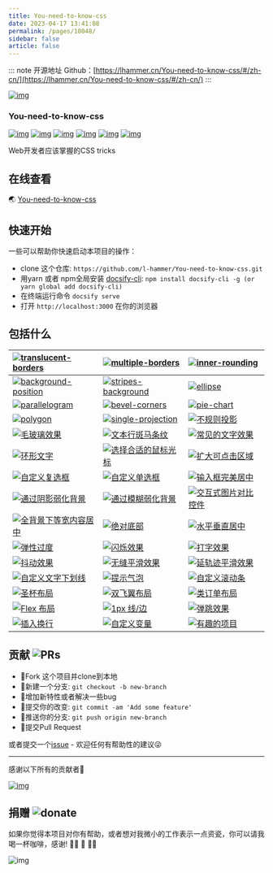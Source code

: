 ```yaml
---
title: You-need-to-know-css
date: 2023-04-17 13:41:08
permalink: /pages/10048/
sidebar: false
article: false
---
```

::: note 开源地址
Github：[https://lhammer.cn/You-need-to-know-css/#/zh-cn/](https://lhammer.cn/You-need-to-know-css/#/zh-cn/)
:::

[![img](https://lhammer.cn/You-need-to-know-css/static/logo.png)](https://lhammer.cn/You-need-to-know-css/#/)

### You-need-to-know-css

[![img](https://badges.gitter.im/You-need-to-know-css/Lobby.svg)](https://gitter.im/You-need-to-know-css/Lobby) [![img](https://img.shields.io/badge/license-Anti%20996-blue.svg)](https://github.com/l-hammer/You-need-to-know-css/blob/master/LICENSE) [![img](https://img.shields.io/badge/%E6%8E%98%E9%87%91-1.2k%20likes-brightgreen.svg)](https://juejin.im/post/5aab4f985188255582521c57) [![img](https://api.codeclimate.com/v1/badges/dfba02247f296387a1a7/maintainability)](https://codeclimate.com/github/l-hammer/You-need-to-know-css/maintainability) [![img](http://hits.dwyl.io/l-hammer/You-need-to-know-css.svg)](http://hits.dwyl.io/l-hammer/You-need-to-know-css) [![img](https://img.shields.io/github/stars/l-hammer/You-need-to-know-css.svg?style=social)](https://github.com/l-hammer/You-need-to-know-css)

Web开发者应该掌握的CSS tricks



## 在线查看

🌏 [You-need-to-know-css](https://lhammer.cn/You-need-to-know-css/#/)

## 快速开始

一些可以帮助你快速启动本项目的操作：

- clone 这个仓库: `https://github.com/l-hammer/You-need-to-know-css.git`
- 用yarn 或者 npm全局安装 [docsify-cli](https://docsify.js.org/#/): `npm install docsify-cli -g (or yarn global add docsify-cli)`
- 在终端运行命令 `docsify serve`
- 打开 `http://localhost:3000` 在你的浏览器

## 包括什么

| [![translucent-borders](https://img.shields.io/badge/translucent%20borders-%E5%8D%8A%E9%80%8F%E6%98%8E%E8%BE%B9%E6%A1%86-b4a078.svg)](https://lhammer.cn/You-need-to-know-css/#/translucent-borders) | [![multiple-borders](https://img.shields.io/badge/multiple%20borders-%E5%A4%9A%E9%87%8D%E8%BE%B9%E6%A1%86-b4a078.svg)](https://lhammer.cn/You-need-to-know-css/#/multiple-borders) | [![inner-rounding](https://img.shields.io/badge/inner%20rounding-%E8%BE%B9%E6%A1%86%E5%86%85%E5%9C%86%E8%A7%92-b4a078.svg)](https://lhammer.cn/You-need-to-know-css/#/inner-rounding) |
| :----------------------------------------------------------- | :----------------------------------------------------------- | :----------------------------------------------------------- |
| [![background-position](https://img.shields.io/badge/background%20position-%E8%83%8C%E6%99%AF%E5%AE%9A%E4%BD%8D-b4a078.svg)](https://lhammer.cn/You-need-to-know-css/#/extended-bg-position) | [![stripes-background](https://img.shields.io/badge/stripes%20background-%E6%9D%A1%E7%BA%B9%E8%83%8C%E6%99%AF-b4a078.svg)](https://lhammer.cn/You-need-to-know-css/#/stripes-background) | [![ellipse](https://img.shields.io/badge/ellipse-%E5%9C%86%2F%E6%A4%AD%E5%9C%86-b4a078.svg)](https://lhammer.cn/You-need-to-know-css/#/ellipse) |
| [![parallelogram](https://img.shields.io/badge/parallelogram-%E5%B9%B3%E8%A1%8C%E5%9B%9B%E8%BE%B9%E5%BD%A2-b4a078.svg)](https://lhammer.cn/You-need-to-know-css/#/parallelogram) | [![bevel-corners](https://img.shields.io/badge/bevel%20corners-%E5%88%87%E8%A7%92%E6%95%88%E6%9E%9C-b4a078.svg)](https://lhammer.cn/You-need-to-know-css/#/bevel-corners) | [![pie-chart](https://img.shields.io/badge/pie%20chart-%E7%AE%80%E6%98%93%E9%A5%BC%E5%9B%BE-b4a078.svg)](https://lhammer.cn/You-need-to-know-css/#/pie-chart) |
| [![polygon](https://img.shields.io/badge/polygon-%E5%85%B6%E4%BB%96%E5%A4%9A%E8%BE%B9%E5%BD%A2-b4a078.svg)](https://lhammer.cn/You-need-to-know-css/#/polygon) | [![single-projection](https://img.shields.io/badge/single%20projection-%E5%B8%B8%E8%A7%81%E6%8A%95%E5%BD%B1-b4a078.svg)](https://lhammer.cn/You-need-to-know-css/#/single-projection) | [![不规则投影](https://img.shields.io/badge/irregular%20projection-%E4%B8%8D%E8%A7%84%E5%88%99%E6%8A%95%E5%BD%B1-b4a078.svg)](https://lhammer.cn/You-need-to-know-css/#/irregular-projection) |
| [![毛玻璃效果](https://img.shields.io/badge/frosted%20glass-%E6%AF%9B%E7%8E%BB%E7%92%83%E6%95%88%E6%9E%9C-b4a078.svg)](https://lhammer.cn/You-need-to-know-css/#/frosted-glass) | [![文本行斑马条纹](https://img.shields.io/badge/zebra%20stripes-%E6%96%87%E6%9C%AC%E8%A1%8C%E6%96%91%E9%A9%AC%E6%9D%A1%E7%BA%B9-b4a078.svg)](https://lhammer.cn/You-need-to-know-css/#/zebra-stripes) | [![常见的文字效果](https://img.shields.io/badge/text%20effects-%E5%B8%B8%E8%A7%81%E7%9A%84%E6%96%87%E5%AD%97%E6%95%88%E6%9E%9C-b4a078.svg)](https://lhammer.cn/You-need-to-know-css/#/text-effects) |
| [![环形文字](https://img.shields.io/badge/circular%20text-%E7%8E%AF%E5%BD%A2%E6%96%87%E5%AD%97-b4a078.svg)](https://lhammer.cn/You-need-to-know-css/#/circular-text) | [![选择合适的鼠标光标](https://img.shields.io/badge/mouse%20cursor-%E9%80%89%E6%8B%A9%E5%90%88%E9%80%82%E7%9A%84%E9%BC%A0%E6%A0%87%E5%85%89%E6%A0%87-b4a078.svg)](https://lhammer.cn/You-need-to-know-css/#/mouse-cursor) | [![扩大可点击区域](https://img.shields.io/badge/extend%20hit%20area-%E6%89%A9%E5%A4%A7%E5%8F%AF%E7%82%B9%E5%87%BB%E5%8C%BA%E5%9F%9F-b4a078.svg)](https://lhammer.cn/You-need-to-know-css/#/extend-hit-area) |
| [![自定义复选框](https://img.shields.io/badge/custom%20checkbox-%E8%87%AA%E5%AE%9A%E4%B9%89%E5%A4%8D%E9%80%89%E6%A1%86-b4a078.svg)](https://lhammer.cn/You-need-to-know-css/#/custom-checkbox) | [![自定义单选框](https://img.shields.io/badge/custom%20radio-%E8%87%AA%E5%AE%9A%E4%B9%89%E5%8D%95%E9%80%89%E6%A1%86-b4a078.svg)](https://lhammer.cn/You-need-to-know-css/#/custom-radio) | [![输入框完美居中](https://img.shields.io/badge/input%20align-%E8%BE%93%E5%85%A5%E6%A1%86%E5%AE%8C%E7%BE%8E%E5%B1%85%E4%B8%AD-b4a078.svg)](https://lhammer.cn/You-need-to-know-css/#/input-align) |
| [![通过阴影弱化背景](https://img.shields.io/badge/shadow%20weaken%20background-%E9%80%9A%E8%BF%87%E9%98%B4%E5%BD%B1%E5%BC%B1%E5%8C%96%E8%83%8C%E6%99%AF-b4a078.svg)](https://lhammer.cn/You-need-to-know-css/#/shadow-weaken-background) | [![通过模糊弱化背景](https://img.shields.io/badge/blurry%20weaken%20background-%E9%80%9A%E8%BF%87%E6%A8%A1%E7%B3%8A%E5%BC%B1%E5%8C%96%E8%83%8C%E6%99%AF-b4a078.svg)](https://lhammer.cn/You-need-to-know-css/#/blurry-weaken-background) | [![交互式图片对比控件](https://img.shields.io/badge/image%20slider-%E4%BA%A4%E4%BA%92%E5%BC%8F%E5%9B%BE%E7%89%87%E5%AF%B9%E6%AF%94%E6%8E%A7%E4%BB%B6-b4a078.svg)](https://lhammer.cn/You-need-to-know-css/#/image-slider) |
| [![全背景下等宽内容居中](https://img.shields.io/badge/fluid%20fixed-%E5%85%A8%E8%83%8C%E6%99%AF%E4%B8%8B%E7%AD%89%E5%AE%BD%E5%86%85%E5%AE%B9%E5%B1%85%E4%B8%AD-b4a078.svg)](https://lhammer.cn/You-need-to-know-css/#/fluid-fixed) | [![绝对底部](https://img.shields.io/badge/sticky%20footer-%E7%BB%9D%E5%AF%B9%E5%BA%95%E9%83%A8-b4a078.svg)](https://lhammer.cn/You-need-to-know-css/#/sticky-footer) | [![水平垂直居中](https://img.shields.io/badge/center-%E6%B0%B4%E5%B9%B3%E5%9E%82%E7%9B%B4%E5%B1%85%E4%B8%AD-b4a078.svg)](https://lhammer.cn/You-need-to-know-css/#/centering-known) |
| [![弹性过度](https://img.shields.io/badge/elastic-%E5%BC%B9%E6%80%A7%E8%BF%87%E5%BA%A6-b4a078.svg)](https://lhammer.cn/You-need-to-know-css/#/elastic) | [![闪烁效果](https://img.shields.io/badge/blink-%E9%97%AA%E7%83%81%E6%95%88%E6%9E%9C-b4a078.svg)](https://lhammer.cn/You-need-to-know-css/#/blink) | [![打字效果](https://img.shields.io/badge/typing-%E6%89%93%E5%AD%97%E6%95%88%E6%9E%9C-b4a078.svg)](https://lhammer.cn/You-need-to-know-css/#/typing) |
| [![抖动效果](https://img.shields.io/badge/shake-%E6%8A%96%E5%8A%A8%E6%95%88%E6%9E%9C-b4a078.svg)](https://lhammer.cn/You-need-to-know-css/#/shake) | [![无缝平滑效果](https://img.shields.io/badge/smooth-%E6%97%A0%E7%BC%9D%E5%B9%B3%E6%BB%91%E6%95%88%E6%9E%9C-b4a078.svg)](https://lhammer.cn/You-need-to-know-css/#/smooth) | [![延轨迹平滑效果](https://img.shields.io/badge/circular%20smooth-%E5%BB%B6%E8%BD%A8%E8%BF%B9%E5%B9%B3%E6%BB%91%E6%95%88%E6%9E%9C-b4a078.svg)](https://lhammer.cn/You-need-to-know-css/#/circular-smooth) |
| [![自定义文字下划线](https://img.shields.io/badge/custom%20text%20underline-%E8%87%AA%E5%AE%9A%E4%B9%89%E6%96%87%E5%AD%97%E4%B8%8B%E5%88%92%E7%BA%BF-b4a078.svg)](https://lhammer.cn/You-need-to-know-css/#/text-underline) | [![提示气泡](https://img.shields.io/badge/poptip-%E6%8F%90%E7%A4%BA%E6%B0%94%E6%B3%A1-b4a078.svg)](https://lhammer.cn/You-need-to-know-css/#/poptip) | [![自定义滚动条](https://img.shields.io/badge/custom%20scrollbar-%E8%87%AA%E5%AE%9A%E4%B9%89%E6%BB%9A%E5%8A%A8%E6%9D%A1-b4a078.svg)](https://lhammer.cn/You-need-to-know-css/#/scrollbar) |
| [![圣杯布局](https://img.shields.io/badge/holy%20grail%20layout-%E5%9C%A3%E6%9D%AF%E5%B8%83%E5%B1%80-b4a078.svg)](https://lhammer.cn/You-need-to-know-css/#/holy-grail-layout) | [![双飞翼布局](https://img.shields.io/badge/double%20wing%20layout-%E5%8F%8C%E9%A3%9E%E7%BF%BC%E5%B8%83%E5%B1%80-b4a078.svg)](https://lhammer.cn/You-need-to-know-css/#/double-wing-layout) | [![类订单布局](https://img.shields.io/badge/class%20order%20layout-%E7%B1%BB%E8%AE%A2%E5%8D%95%E5%B8%83%E5%B1%80-b4a078.svg)](https://lhammer.cn/You-need-to-know-css/#/class-order-layout) |
| [![Flex 布局](https://img.shields.io/badge/flexbox%20layout-Flex%E5%B8%83%E5%B1%80-b4a078.svg)](https://lhammer.cn/You-need-to-know-css/#/flexbox-layout) | [![1px 线/边](https://img.shields.io/badge/one%20pixel%20line-1px%20%E7%BA%BF%2F%E8%BE%B9-b4a078.svg)](https://lhammer.cn/You-need-to-know-css/#/one-pixel-line) | [![弹跳效果](https://img.shields.io/badge/bounce-%E5%BC%B9%E8%B7%B3%E6%95%88%E6%9E%9C-b4a078.svg)](https://lhammer.cn/You-need-to-know-css/#/bounce) |
| [![插入换行](https://img.shields.io/badge/line%20breaks-%E6%8F%92%E5%85%A5%E6%8D%A2%E8%A1%8C-b4a078.svg)](https://lhammer.cn/You-need-to-know-css/#/line-breaks) | [![自定义变量](https://img.shields.io/badge/custom%20variables-%E8%87%AA%E5%AE%9A%E4%B9%89%E5%8F%98%E9%87%8F-b4a078.svg)](https://lhammer.cn/You-need-to-know-css/#/custom-variables) | [![有趣的项目](https://img.shields.io/badge/interesting-%E6%9C%89%E8%B6%A3%E7%9A%84%E9%A1%B9%E7%9B%AE-b4a078.svg)](https://lhammer.cn/You-need-to-know-css/#/interesting-usage) |

## 贡献 ![PRs](https://img.shields.io/badge/PRs-welcome-brightgreen.svg?longCache=true&style=flat-square)

- 🍴Fork 这个项目并clone到本地
- 🔀新建一个分支: `git checkout -b new-branch`
- 🔧增加新特性或者解决一些bug
- 📝提交你的改变: `git commit -am 'Add some feature'`
- 🚀️推送你的分支: `git push origin new-branch`
- 🎉️提交Pull Request

或者提交一个[issue](https://github.com/l-hammer/You-need-to-know-css/issues) - 欢迎任何有帮助性的建议😜

------

感谢以下所有的贡献者🌹

[![img](https://opencollective.com/You-need-to-know-css/contributors.svg?width=890&button=false)](https://github.com/l-hammer/You-need-to-know-css/graphs/contributors)

## 捐赠 ![donate](https://img.shields.io/badge/%E2%98%95-Buy%20Me%20A%20Coffee-%23be4141.svg?style=flat-square&colorB=00A862)

如果你觉得本项目对你有帮助，或者想对我微小的工作表示一点资瓷，你可以请我喝一杯咖啡，感谢! 🙏🏻 🙏 🙏🏿

![img](https://lhammer.cn/You-need-to-know-css/static/reward-code.png)